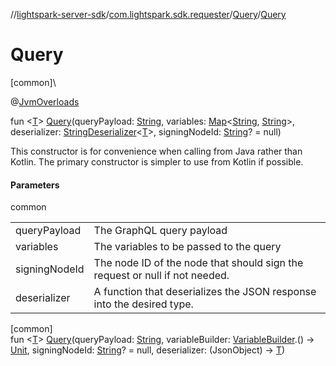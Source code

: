 //[lightspark-server-sdk](../../../index.md)/[com.lightspark.sdk.requester](../index.md)/[Query](index.md)/[Query](-query.md)

# Query

[common]\

@[JvmOverloads](https://kotlinlang.org/api/latest/jvm/stdlib/kotlin.jvm/-jvm-overloads/index.html)

fun &lt;[T](index.md)&gt; [Query](-query.md)(queryPayload: [String](https://kotlinlang.org/api/latest/jvm/stdlib/kotlin/-string/index.html), variables: [Map](https://kotlinlang.org/api/latest/jvm/stdlib/kotlin.collections/-map/index.html)&lt;[String](https://kotlinlang.org/api/latest/jvm/stdlib/kotlin/-string/index.html), [String](https://kotlinlang.org/api/latest/jvm/stdlib/kotlin/-string/index.html)&gt;, deserializer: [StringDeserializer](../-string-deserializer/index.md)&lt;[T](index.md)&gt;, signingNodeId: [String](https://kotlinlang.org/api/latest/jvm/stdlib/kotlin/-string/index.html)? = null)

This constructor is for convenience when calling from Java rather than Kotlin. The primary constructor is simpler to use from Kotlin if possible.

#### Parameters

common

| | |
|---|---|
| queryPayload | The GraphQL query payload |
| variables | The variables to be passed to the query |
| signingNodeId | The node ID of the node that should sign the request or null if not needed. |
| deserializer | A function that deserializes the JSON response into the desired type. |

[common]\
fun &lt;[T](index.md)&gt; [Query](-query.md)(queryPayload: [String](https://kotlinlang.org/api/latest/jvm/stdlib/kotlin/-string/index.html), variableBuilder: [VariableBuilder](../-variable-builder/index.md).() -&gt; [Unit](https://kotlinlang.org/api/latest/jvm/stdlib/kotlin/-unit/index.html), signingNodeId: [String](https://kotlinlang.org/api/latest/jvm/stdlib/kotlin/-string/index.html)? = null, deserializer: (JsonObject) -&gt; [T](index.md))
